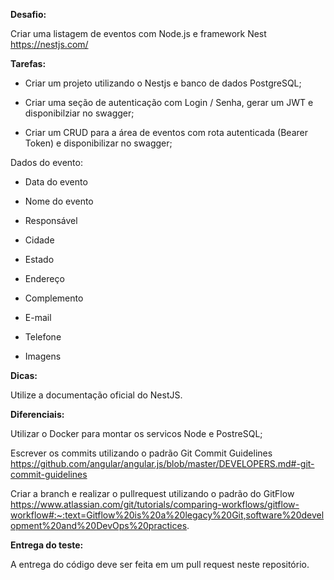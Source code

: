 **Desafio:**

Criar uma listagem de eventos com Node.js e framework Nest https://nestjs.com/


**Tarefas:**

- Criar um projeto utilizando o Nestjs e banco de dados PostgreSQL;

- Criar uma seção de autenticação com Login / Senha, gerar um JWT e disponibilziar no swagger;

- Criar um CRUD para a área de eventos com rota autenticada (Bearer Token) e disponibilizar no swagger;

Dados do evento:

- Data do evento

- Nome do evento

- Responsável

- Cidade

- Estado

- Endereço

- Complemento

- E-mail

- Telefone

- Imagens


**Dicas:**

Utilize a documentação oficial do NestJS. 


**Diferenciais:**

Utilizar o Docker para montar os servicos Node e PostreSQL;

Escrever os commits utilizando o padrão Git Commit Guidelines https://github.com/angular/angular.js/blob/master/DEVELOPERS.md#-git-commit-guidelines

Criar a branch e realizar o pullrequest utilizando o padrão do GitFlow https://www.atlassian.com/git/tutorials/comparing-workflows/gitflow-workflow#:~:text=Gitflow%20is%20a%20legacy%20Git,software%20development%20and%20DevOps%20practices.

**Entrega do teste:**

A entrega do código deve ser feita em um pull request neste repositório.

